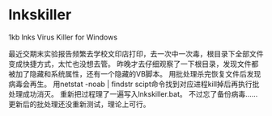 # lnkskiller
1kb lnks Virus Killer for Windows

最近交期末实验报告频繁去学校文印店打印，去一次中一次毒，根目录下全部文件变成快捷方式，太忙也没想去管。
昨晚才去仔细观察了一下根目录，发现文件都被加了隐藏和系统属性，还有一个隐藏的VB脚本。
用批处理杀完恢复文件后发现病毒会再生。
用netstat -noab | findstr scipt命令找到对应进程kill掉后再执行批处理成功消灭。
重新把过程理了一遍写入lnkskiller.bat。
不过忘了备份病毒……更新后的批处理还没重新测试，理论上可行。
